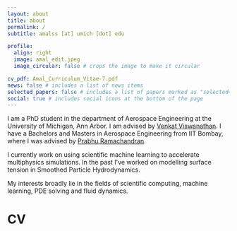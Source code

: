 ```yaml
---
layout: about
title: about
permalink: /
subtitle: amalss [at] umich [dot] edu 

profile:
  align: right
  image: amal_edit.jpeg
  image_circular: false # crops the image to make it circular

cv_pdf: Amal_Curriculum_Vitae-7.pdf
news: false # includes a list of news items
selected_papers: false # includes a list of papers marked as "selected={true}"
social: true # includes social icons at the bottom of the page
---
```


I am a PhD student in the department of Aerospace Engineering at the University of Michigan, Ann Arbor. I am advised by [Venkat Viswanathan](https://www.andrew.cmu.edu/user/venkatv/index.html#). I have a Bachelors and Masters in Aerospace Engineering from IIT Bombay, where I was advised by [Prabhu Ramachandran](https://www.aero.iitb.ac.in/~prabhu/). 

I currently work on using scientific machine learning to accelerate multiphysics simulations. In the past I've worked on modelling surface tension in Smoothed Particle Hydrodynamics.

My interests broadly lie in the fields of scientific computing, machine learning, PDE solving and fluid dynamics.

<h1 class="post-title"> CV <a href="{{ page.cv_pdf | prepend: 'assets/pdf/' | relative_url}}" target="_blank" rel="noopener noreferrer" class="float"><i class="fas fa-file-pdf"></i></a></h1>

